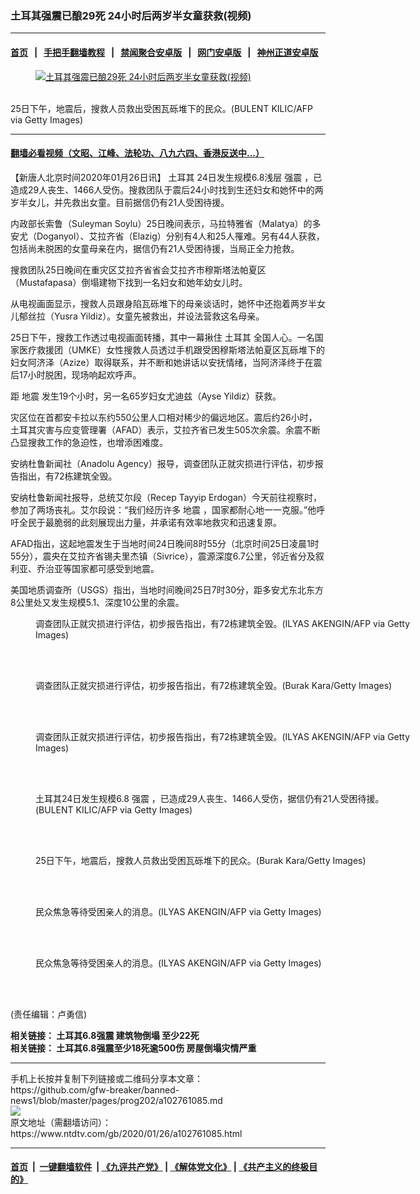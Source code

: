 ### 土耳其强震已酿29死 24小时后两岁半女童获救(视频)
------------------------

#### [首页](https://github.com/gfw-breaker/banned-news1/blob/master/README.md) &nbsp;&nbsp;|&nbsp;&nbsp; [手把手翻墙教程](https://github.com/gfw-breaker/guides/wiki) &nbsp;&nbsp;|&nbsp;&nbsp; [禁闻聚合安卓版](https://github.com/gfw-breaker/bn-android) &nbsp;&nbsp;|&nbsp;&nbsp; [网门安卓版](https://github.com/oGate2/oGate) &nbsp;&nbsp;|&nbsp;&nbsp; [神州正道安卓版](https://github.com/SzzdOgate/update) 



<div><div class="featured_image">
 <a href="https://i.ntdtv.com/assets/uploads/2020/01/GettyImages-1196142560.jpg" target="_blank">
  <figure>
   <img alt="土耳其强震已酿29死 24小时后两岁半女童获救(视频)" src="https://i.ntdtv.com/assets/uploads/2020/01/GettyImages-1196142560-800x450.jpg"/>
  </figure><br/>
 </a>
 <span class="caption">
  25日下午，地震后，搜救人员救出受困瓦砾堆下的民众。(BULENT KILIC/AFP via Getty Images)
 </span>
</div>
</div><hr/>

#### [翻墙必看视频（文昭、江峰、法轮功、八九六四、香港反送中...）](http://167.172.214.107/home.html)

<div><div class="post_content" itemprop="articleBody">
 <p>
  【新唐人北京时间2020年01月26日讯】
  <ok href="https://www.ntdtv.com/gb/土耳其.htm">
   土耳其
  </ok>
  24日发生规模6.8浅层
  <ok href="https://www.ntdtv.com/gb/强震.htm">
   强震
  </ok>
  ，已造成29人丧生、1466人受伤。搜救团队于震后24小时找到生还妇女和她怀中的两岁半女儿，并先救出女童。目前据信仍有21人受困待援。
 </p>
 <p>
  内政部长索鲁（Suleyman Soylu）25日晚间表示，马拉特雅省（Malatya）的多安尤（Doganyol）、艾拉齐省（Elazig）分别有4人和25人罹难。另有44人获救，包括尚未脱困的女童母亲在内，据信仍有21人受困待援，当局正全力抢救。
 </p>
 <p>
  搜救团队25日晚间在重灾区艾拉齐省省会艾拉齐巿穆斯塔法帕夏区（Mustafapasa）倒塌建物下找到一名妇女和她年幼女儿时。
 </p>
 <p>
  从电视画面显示，搜救人员跟身陷瓦砾堆下的母亲谈话时，她怀中还抱着两岁半女儿郁丝拉（Yusra Yildiz）。女童先被救出，并设法营救这名母亲。
 </p>
 <div class="video_fit_container">
 </div>
 <p>
  25日下午，搜救工作透过电视画面转播，其中一幕揪住
  <ok href="https://www.ntdtv.com/gb/土耳其.htm">
   土耳其
  </ok>
  全国人心。一名国家医疗救援团（UMKE）女性搜救人员透过手机跟受困穆斯塔法帕夏区瓦砾堆下的妇女阿济泽（Azize）取得联系，并不断和她讲话以安抚情绪，当阿济泽终于在震后17小时脱困，现场响起欢呼声。
 </p>
 <p>
  距
  <ok href="https://www.ntdtv.com/gb/地震.htm">
   地震
  </ok>
  发生19个小时，另一名65岁妇女尤迪兹（Ayse Yildiz）获救。
 </p>
 <div class="video_fit_container">
 </div>
 <p>
  灾区位在首都安卡拉以东约550公里人口相对稀少的偏远地区。震后约26小时，土耳其灾害与应变管理署（AFAD）表示，艾拉齐省已发生505次余震。余震不断凸显搜救工作的急迫性，也增添困难度。
 </p>
 <p>
  安纳杜鲁新闻社（Anadolu Agency）报导，调查团队正就灾损进行评估，初步报告指出，有72栋建筑全毁。
 </p>
 <p>
  安纳杜鲁新闻社报导，总统艾尔段（Recep Tayyip Erdogan）今天前往视察时，参加了两场丧礼。艾尔段说：“我们经历许多
  <ok href="https://www.ntdtv.com/gb/地震.htm">
   地震
  </ok>
  ，国家都耐心地一一克服。”他呼吁全民于最脆弱的此刻展现出力量，并承诺有效率地救灾和迅速复原。
 </p>
 <p>
  AFAD指出，这起地震发生于当地时间24日晚间8时55分（北京时间25日凌晨1时55分），震央在艾拉齐省锡夫里杰镇（Sivrice），震源深度6.7公里，邻近省分及叙利亚、乔治亚等国家都可感受到地震。
 </p>
 <p>
  美国地质调查所（USGS）指出，当地时间晚间25日7时30分，距多安尤东北东方8公里处又发生规模5.1、深度10公里的余震。
 </p>
 <figure class="wp-caption alignnone" id="attachment_102761104" style="width: 600px">
  <img alt="" class="size-medium wp-image-102761104" src="https://i.ntdtv.com/assets/uploads/2020/01/GettyImages-1196094828-600x400.jpg">
   <br/><figcaption class="wp-caption-text">
    调查团队正就灾损进行评估，初步报告指出，有72栋建筑全毁。(ILYAS AKENGIN/AFP via Getty Images)
   </figcaption><br/>
  </img>
 </figure><br/>
 <figure class="wp-caption alignnone" id="attachment_102761102" style="width: 600px">
  <img alt="" class="size-medium wp-image-102761102" src="https://i.ntdtv.com/assets/uploads/2020/01/GettyImages-1201832964-600x400.jpg">
   <br/><figcaption class="wp-caption-text">
    调查团队正就灾损进行评估，初步报告指出，有72栋建筑全毁。(Burak Kara/Getty Images)
   </figcaption><br/>
  </img>
 </figure><br/>
 <figure class="wp-caption alignnone" id="attachment_102761101" style="width: 600px">
  <img alt="" class="size-medium wp-image-102761101" src="https://i.ntdtv.com/assets/uploads/2020/01/GettyImages-1196138391-600x400.jpg"/>
  <br/><figcaption class="wp-caption-text">
   调查团队正就灾损进行评估，初步报告指出，有72栋建筑全毁。(ILYAS AKENGIN/AFP via Getty Images)
  </figcaption><br/>
 </figure><br/>
 <figure class="wp-caption alignnone" id="attachment_102761099" style="width: 600px">
  <img alt="" class="size-medium wp-image-102761099" src="https://i.ntdtv.com/assets/uploads/2020/01/GettyImages-1196142937-600x399.jpg"/>
  <br/><figcaption class="wp-caption-text">
   土耳其24日发生规模6.8
   <ok href="https://www.ntdtv.com/gb/强震.htm">
    强震
   </ok>
   ，已造成29人丧生、1466人受伤，据信仍有21人受困待援。(BULENT KILIC/AFP via Getty Images)
  </figcaption><br/>
 </figure><br/>
 <figure class="wp-caption alignnone" id="attachment_102761098" style="width: 600px">
  <img alt="" class="size-medium wp-image-102761098" src="https://i.ntdtv.com/assets/uploads/2020/01/GettyImages-1201833176-600x400.jpg"/>
  <br/><figcaption class="wp-caption-text">
   25日下午，地震后，搜救人员救出受困瓦砾堆下的民众。(Burak Kara/Getty Images)
  </figcaption><br/>
 </figure><br/>
 <figure class="wp-caption alignnone" id="attachment_102761106" style="width: 600px">
  <img alt="" class="size-medium wp-image-102761106" src="https://i.ntdtv.com/assets/uploads/2020/01/GettyImages-1196139213-600x400.jpg"/>
  <br/><figcaption class="wp-caption-text">
   民众焦急等待受困亲人的消息。(ILYAS AKENGIN/AFP via Getty Images)
  </figcaption><br/>
 </figure><br/>
 <figure class="wp-caption alignnone" id="attachment_102761107" style="width: 600px">
  <img alt="" class="size-medium wp-image-102761107" src="https://i.ntdtv.com/assets/uploads/2020/01/GettyImages-1196139224-600x400.jpg"/>
  <br/><figcaption class="wp-caption-text">
   民众焦急等待受困亲人的消息。(ILYAS AKENGIN/AFP via Getty Images)
  </figcaption><br/>
 </figure><br/>
 <p>
  (责任编辑：卢勇信)
 </p>
 <p>
  <b>
   相关链接：
   <ok href="https://www.ntdtv.com/gb/2020/01/25/a102760755.html">
    土耳其6.8强震 建筑物倒塌 至少22死
   </ok>
  </b>
  <br/>
  <b>
   相关链接：
   <ok href="https://www.ntdtv.com/gb/2020/01/25/a102760469.html">
    土耳其6.8强震至少18死逾500伤 房屋倒塌灾情严重
   </ok>
  </b>
 </p>
 <div class="single_ad">
 </div>
</div>
</div>
<hr/>
手机上长按并复制下列链接或二维码分享本文章：<br/>
https://github.com/gfw-breaker/banned-news1/blob/master/pages/prog202/a102761085.md <br/>
<a href='https://github.com/gfw-breaker/banned-news1/blob/master/pages/prog202/a102761085.md'><img src='https://github.com/gfw-breaker/banned-news1/blob/master/pages/prog202/a102761085.md.png'/></a> <br/>
原文地址（需翻墙访问）：https://www.ntdtv.com/gb/2020/01/26/a102761085.html


------------------------
#### [首页](https://github.com/gfw-breaker/banned-news1/blob/master/README.md) &nbsp;|&nbsp; [一键翻墙软件](https://github.com/gfw-breaker/nogfw/blob/master/README.md) &nbsp;| [《九评共产党》](https://github.com/gfw-breaker/9ping.md/blob/master/README.md#九评之一评共产党是什么) | [《解体党文化》](https://github.com/gfw-breaker/jtdwh.md/blob/master/README.md) | [《共产主义的终极目的》](https://github.com/gfw-breaker/gczydzjmd.md/blob/master/README.md)


<img src='http://gfw-breaker.win/banned-news/pages/prog202/a102761085.md' width='0px' height='0px'/>